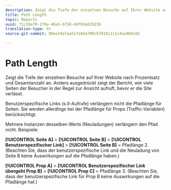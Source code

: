 ```yaml
---
description: Zeigt die Tiefe der einzelnen Besuche auf Ihrer Website nach Prozentsatz und Gesamtanzahl an. Anders ausgedrückt zeigt der Bericht, wie viele Seiten der Besucher in der Regel zur Ansicht aufruft, bevor er die Site verlässt.
title: Path Length
topic: Reports
uuid: f1c29e78-279a-46a5-b758-d4f0da629239
translation-type: ht
source-git-commit: 99ee24efaa517e8da700c67818c111c4aa90dc02

---
```



# Path Length

Zeigt die Tiefe der einzelnen Besuche auf Ihrer Website nach Prozentsatz und Gesamtanzahl an. Anders ausgedrückt zeigt der Bericht, wie viele Seiten der Besucher in der Regel zur Ansicht aufruft, bevor er die Site verlässt.

Benutzerspezifische Links (s.tl-Aufrufe) verlängern nicht die Pfadlänge für Seiten. Sie werden allerdings bei der Pfadlänge für Props (Traffic-Variablen) berücksichtigt.

Mehrere Instanzen desselben Werts (Neuladungen) verlängern den Pfad nicht. Beispiele:

**[!UICONTROL Seite A]** > **[!UICONTROL Seite B]** > **[!UICONTROL Benutzerspezifischer Link]** > **[!UICONTROL Seite B]** = Pfadlänge 2. (Beachten Sie, dass der benutzerspezifische Link und die Neuladung von Seite B keine Auswirkungen auf die Pfadlänge haben.)

**[!UICONTROL Prop A]** > **[!UICONTROL Benutzerspezifischer Link übergeht Prop B]** > **[!UICONTROL Prop C]** = Pfadlänge 3. (Beachten Sie, dass der benutzerspezifische Link für Prop B keine Auswirkungen auf die Pfadlänge hat.)
